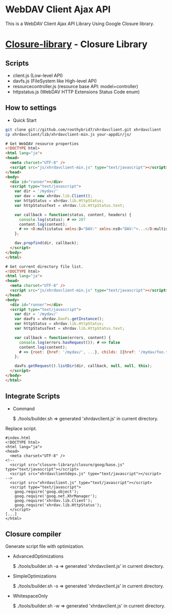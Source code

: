 
WebDAV Client Ajax API
=======================

This is a WebDAV Client Ajax API Library Using Google Closure library.

[Closure-library](http://code.google.com/p/closure-library/) - Closure Library
===============================================================================

Scripts
--------

* client.js (Low-level API)
* davfs.js (FileSystem like High-level API)
* resourcecontroller.js (resource base API: model+controller)
* httpstatus.js (WebDAV HTTP Extensions Status Code enum)

How to settings
-----------------

* Quick Start

``` sh
git clone git://github.com/roothybrid7/xhrdavclient.git xhrdavclient
cp xhrdavclient/lib/xhrdavclient-min.js your-appdir/js/
```

``` html
# Get WebDAV resource properties
<!DOCTYPE html>
<html lang="ja">
<head>
  <meta charset="UTF-8" />
  <script src="js/xhrdavclient-min.js" type="text/javascript"></script>
</head>
<body>
  <div id="runner"></div>
  <script type="text/javascript">
    var dir = '/mydav/'
    var dav = new xhrdav.lib.Client();
    var httpStatus = xhrdav.lib.HttpStatus;
    var httpStatusText = xhrdav.lib.HttpStatus.text;

    var callback = function(status, content, headers) {
      console.log(status); # => 207
      content.log(content);
      # => <D:multistatus xmlns:D="DAV:" xmlns:ns0="DAV:">...</D:multistatus>
    };

    dav.propfind(dir, callback);
  </script>
</body>
</html>
```


``` html
# Get current directory file list.
<!DOCTYPE html>
<html lang="ja">
<head>
  <meta charset="UTF-8" />
  <script src="js/xhrdavclient-min.js" type="text/javascript"></script>
</head>
<body>
  <div id="runner"></div>
  <script type="text/javascript">
    var dir = '/mydav/'
    var davFs = xhrdav.DavFs.getInstance();
    var httpStatus = xhrdav.lib.HttpStatus;
    var httpStatusText = xhrdav.lib.HttpStatus.text;

    var callback = function(errors, content) {
      console.log(errors.hasRequest()); # => false
      content.log(content);
      # => {root: {href: '/mydav/', ...}, childs: [{href: '/mydav/foo.txt', ...}, {href: '/mydav/bar/', ...}]}
    };

    davFs.getRequest().listDir(dir, callback, null, null, this);
  </script>
</body>
</html>
```


Integrate Scripts
-------------------

* Command

    $ ./tools/builder.sh
    => generated 'xhrdavclient.js' in current directory.


Replace script.

    #index.html
    <!DOCTYPE html>
    <html lang="ja">
    <head>
      <meta charset="UTF-8" />
    <!--
      <script src="closure-library/closure/goog/base.js" type="text/javascript"></script>
      <script src="xhrdavclientdeps.js" type="text/javascript"></script>
    -->
      <script src="xhrdavclient.js" type="text/javascript"></script>
      <script type="text/javascript">
        goog.require('goog.object');
        goog.require('goog.net.XhrManager');
        goog.require('xhrdav.lib.Client');
        goog.require('xhrdav.lib.HttpStatus');
      </script>
    [...]
    </html>


Closure compiler
-----------------

Generate script file with optimization.

* AdvancedOptimizations

    $ ./tools/builder.sh -a
    => generated 'xhrdavclient.js' in current directory.

* SimpleOptimizations

    $ ./tools/builder.sh -s
    => generated 'xhrdavclient.js' in current directory.

* WhitespaceOnly

    $ ./tools/builder.sh -w
    => generated 'xhrdavclient.js' in current directory.

